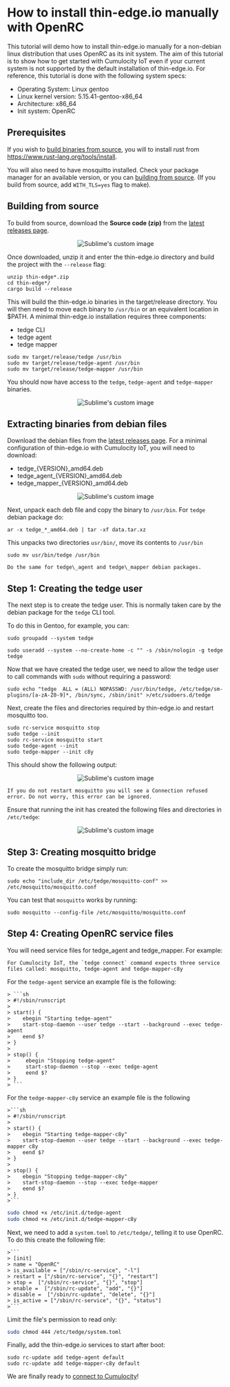 # How to install thin-edge.io manually with OpenRC

This tutorial will demo how to install thin-edge.io manually for a non-debian linux distribution that uses OpenRC as its init system.
The aim of this tutorial is to show how to get started with Cumulocity IoT even if your current system is not supported by the default installation of thin-edge.io.
For reference, this tutorial is done with the following system specs:

- Operating System: Linux gentoo
- Linux kernel version: 5.15.41-gentoo-x86\_64
- Architecture: x86\_64
- Init system: OpenRC

## Prerequisites

If you wish to [build binaries from source](#building-from-source), you will to install rust from https://www.rust-lang.org/tools/install.

You will also need to have mosquitto installed. Check your package manager for an available version, or you can [building from source](https://github.com/eclipse/mosquitto). (If you build from source, add `WITH_TLS=yes` flag to make).


## Building from source

To build from source, download the **Source code (zip)** from the [latest releases page](https://github.com/thin-edge/thin-edge.io/releases/latest).

<p align="center">
  <img src="./images/manual_installation-download_source_code.png" alt="Sublime's custom image"/>
</p>

Once downloaded, unzip it and enter the thin-edge.io directory and build the project with the `--release` flag:


```shell
unzip thin-edge*.zip
cd thin-edge*/
cargo build --release
```

This will build the thin-edge.io binaries in the target/release directory. You will then need to move each binary to `/usr/bin` or an equivalent location in $PATH.
A minimal thin-edge.io installation requires three components:

- tedge CLI
- tedge agent
- tedge mapper

```shell
sudo mv target/release/tedge /usr/bin
sudo mv target/release/tedge-agent /usr/bin
sudo mv target/release/tedge-mapper /usr/bin
```

You should now have access to the `tedge`, `tedge-agent` and `tedge-mapper` binaries.

<p align="center">
  <img src="./images/manual_installation-tedge_binary_dry_run.png" alt="Sublime's custom image"/>
</p>



## Extracting binaries from debian files

Download the debian files from the [latest releases page](https://github.com/thin-edge/thin-edge.io/releases/latest).
For a minimal configuration of thin-edge.io with Cumulocity IoT, you will need to download:

- tedge\_{VERSION}\_amd64.deb
- tedge\_agent\_{VERSION}\_amd64.deb
- tedge\_mapper\_{VERSION}\_amd64.deb

<p align="center">
  <img src="./images/manual_installation-minimum_deb_packages.png" alt="Sublime's custom image"/>
</p>

Next, unpack each deb file and copy the binary to `/usr/bin`.
For `tedge` debian package do:

```shell
ar -x tedge_*_amd64.deb | tar -xf data.tar.xz
```

This unpacks two directories `usr/bin/`, move its contents to `/usr/bin`

```shell
sudo mv usr/bin/tedge /usr/bin
```

```admonish note
Do the same for tedge\_agent and tedge\_mapper debian packages.
```

## Step 1: Creating the tedge user

The next step is to create the tedge user. This is normally taken care by the debian package for the `tedge` CLI tool.

To do this in Gentoo, for example, you can:

```shell
sudo groupadd --system tedge

sudo useradd --system --no-create-home -c "" -s /sbin/nologin -g tedge tedge
```

Now that we have created the tedge user, we need to allow the tedge user to call commands with `sudo` without requiring a password:

```shell
sudo echo "tedge  ALL = (ALL) NOPASSWD: /usr/bin/tedge, /etc/tedge/sm-plugins/[a-zA-Z0-9]*, /bin/sync, /sbin/init" >/etc/sudoers.d/tedge
```

Next, create the files and directories required by thin-edge.io and restart mosquitto too.

```shell
sudo rc-service mosquitto stop
sudo tedge --init
sudo rc-service mosquitto start
sudo tedge-agent --init
sudo tedge-mapper --init c8y
```

This should show the following output:

<p align="center">
  <img src="./images/manual_installation-binaries_init.png" alt="Sublime's custom image"/>
</p>

```admonish note
If you do not restart mosquitto you will see a Connection refused error. Do not worry, this error can be ignored.
```

Ensure that running the init has created the following files and directories in `/etc/tedge`:

<p align="center">
  <img src="./images/manual_installation-tedge_directories.png" alt="Sublime's custom image"/>
</p>

## Step 3: Creating mosquitto bridge

To create the mosquitto bridge simply run:

```shell
sudo echo "include_dir /etc/tedge/mosquitto-conf" >> /etc/mosquitto/mosquitto.conf
```
You can test that `mosquitto` works by running: 

```shell
sudo mosquitto --config-file /etc/mosquitto/mosquitto.conf
```

## Step 4: Creating OpenRC service files

You will need service files for tedge\_agent and tedge\_mapper. For example:

```admonish note
For Cumulocity IoT, the `tedge connect` command expects three service files called: mosquitto, tedge-agent and tedge-mapper-c8y
```

For the `tedge-agent` service an example file is the following:

```admonish example title="/etc/init.d/tedge-agent"
> ```sh
> #!/sbin/runscript
> 
> start() {
>    ebegin "Starting tedge-agent"
>    start-stop-daemon --user tedge --start --background --exec tedge-agent
>    eend $?
> }
>
> stop() {
>     ebegin "Stopping tedge-agent"
>     start-stop-daemon --stop --exec tedge-agent
>     eend $?
> }
> ```
```

For the `tedge-mapper-c8y` service an example file is the following


```admonish example title="/etc/init.d/tedge-mapper-c8y"
>```sh
> #!/sbin/runscript
>
> start() {
>    ebegin "Starting tedge-mapper-c8y"
>    start-stop-daemon --user tedge --start --background --exec tedge-mapper c8y
>    eend $?
> }
>
> stop() {
>    ebegin "Stopping tedge-mapper-c8y"
>    start-stop-daemon --stop --exec tedge-mapper
>    eend $?
> }
>```
```

```sh
sudo chmod +x /etc/init.d/tedge-agent
sudo chmod +x /etc/init.d/tedge-mapper-c8y
```

Next, we need to add a `system.toml` to `/etc/tedge/`, telling it to use OpenRC. To do this create the following file:


```admonish example title="/etc/tedge/system.toml"
>```
> [init]
> name = "OpenRC"
> is_available = ["/sbin/rc-service", "-l"]
> restart = ["/sbin/rc-service", "{}", "restart"]
> stop =  ["/sbin/rc-service", "{}", "stop"]
> enable =  ["/sbin/rc-update", "add", "{}"]
> disable =  ["/sbin/rc-update", "delete", "{}"]
> is_active = ["/sbin/rc-service", "{}", "status"]
>```
```

Limit the file's permission to read only:

```sh
sudo chmod 444 /etc/tedge/system.toml
```

Finally, add the thin-edge.io services to start after boot: 

```
sudo rc-update add tedge-agent default
sudo rc-update add tedge-mapper-c8y default
```

We are finally ready to [connect to Cumulocity](../tutorials/connect-c8y.md)!

